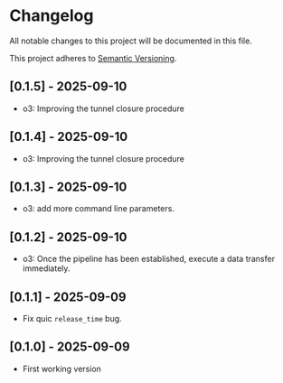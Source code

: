# Changelog

All notable changes to this project will be documented in this file.

This project adheres to [Semantic Versioning](https://semver.org).

<!--
Note: In this file, do not use the hard wrap in the middle of a sentence for
compatibility with GitHub comment style markdown rendering.
-->

## [0.1.5] - 2025-09-10

- o3: Improving the tunnel closure procedure

## [0.1.4] - 2025-09-10

- o3: Improving the tunnel closure procedure

## [0.1.3] - 2025-09-10

- o3: add more command line parameters.

## [0.1.2] - 2025-09-10

- o3: Once the pipeline has been established, execute a data transfer immediately.

## [0.1.1] - 2025-09-09

- Fix quic `release_time` bug.

## [0.1.0] - 2025-09-09

- First working version
